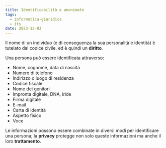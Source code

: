 ```yaml
---
title: Identificabilità e anonimato
tags:
  - informatica-giuridica
  - its
date: 2023-12-03
---
```


Il nome di un individuo (e di conseguenza la sua personalità e identità) è tutelato dal codice civile, ed è quindi un **diritto**.

Una persona può essere identificata attraverso:

- Nome, cognome, data di nascita
- Numero di telefono
- Indirizzo o luogo di residenza
- Codice fiscale
- Nome dei genitori
- Impronta digitale, DNA, iride
- Firma digitale
- E-mail
- Carta di identità
- Aspetto fisico
- Voce

Le informazioni possono essere combinate in diversi modi per identificare una persona; la **privacy** protegge non solo queste informazioni ma anche il loro **trattamento**.
